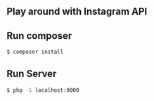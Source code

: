 ## Play around with Instagram API

## Run composer

``` bash
$ composer install
```

## Run Server

``` bash
$ php -S localhost:9000
```
